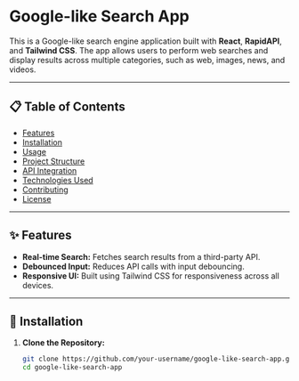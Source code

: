 # Google-like Search App

This is a Google-like search engine application built with **React**, **RapidAPI**, and **Tailwind CSS**. The app allows users to perform web searches and display results across multiple categories, such as web, images, news, and videos.

---

## 📋 Table of Contents

- [Features](#features)
- [Installation](#installation)
- [Usage](#usage)
- [Project Structure](#project-structure)
- [API Integration](#api-integration)
- [Technologies Used](#technologies-used)
- [Contributing](#contributing)
- [License](#license)

---

## ✨ Features

- **Real-time Search:** Fetches search results from a third-party API.
- **Debounced Input:** Reduces API calls with input debouncing.
- **Responsive UI:** Built using Tailwind CSS for responsiveness across all devices.

---

## 🚀 Installation

1. **Clone the Repository:**
   ```bash
   git clone https://github.com/your-username/google-like-search-app.git
   cd google-like-search-app
